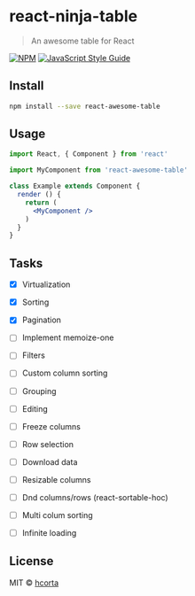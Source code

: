 # react-ninja-table

> An awesome table for React

[![NPM](https://img.shields.io/npm/v/react-awesome-table.svg)](https://www.npmjs.com/package/react-awesome-table) [![JavaScript Style Guide](https://img.shields.io/badge/code_style-standard-brightgreen.svg)](https://standardjs.com)

## Install

```bash
npm install --save react-awesome-table
```

## Usage

```jsx
import React, { Component } from 'react'

import MyComponent from 'react-awesome-table'

class Example extends Component {
  render () {
    return (
      <MyComponent />
    )
  }
}
```

## Tasks
- [x] Virtualization
- [x] Sorting
- [x] Pagination
- [ ] Implement memoize-one
- [ ] Filters
- [ ] Custom column sorting
- [ ] Grouping
- [ ] Editing
- [ ] Freeze columns
- [ ] Row selection
- [ ] Download data
- [ ] Resizable columns
- [ ] Dnd columns/rows (react-sortable-hoc)
- [ ] Multi colum sorting
- [ ] Infinite loading





## License

MIT © [hcorta](https://github.com/hcorta)
